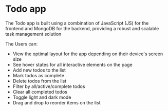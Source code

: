 # Todo app
The Todo app is built using a combination of JavaScript (JS) for the frontend and MongoDB for the backend, providing a robust and scalable task management solution

The Users can:
- View the optimal layout for the app depending on their device's screen size
- See hover states for all interactive elements on the page
- Add new todos to the list
- Mark todos as complete
- Delete todos from the list
- Filter by all/active/complete todos
- Clear all completed todos
- Toggle light and dark mode
- Drag and drop to reorder items on the list
